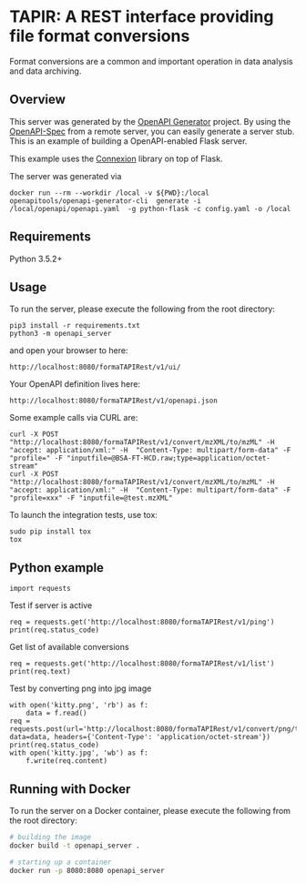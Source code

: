 # TAPIR: A REST interface providing file format conversions

Format conversions are a common and important operation in data analysis and data archiving. 

## Overview
This server was generated by the [OpenAPI Generator](https://openapi-generator.tech) project. By using the
[OpenAPI-Spec](https://openapis.org) from a remote server, you can easily generate a server stub.  This
is an example of building a OpenAPI-enabled Flask server.

This example uses the [Connexion](https://github.com/zalando/connexion) library on top of Flask.

The server was generated via
```
docker run --rm --workdir /local -v ${PWD}:/local openapitools/openapi-generator-cli  generate -i /local/openapi/openapi.yaml  -g python-flask -c config.yaml -o /local
```

## Requirements
Python 3.5.2+

## Usage
To run the server, please execute the following from the root directory:

```
pip3 install -r requirements.txt
python3 -m openapi_server
```

and open your browser to here:

```
http://localhost:8080/formaTAPIRest/v1/ui/
```

Your OpenAPI definition lives here:

```
http://localhost:8080/formaTAPIRest/v1/openapi.json
```

Some example calls via CURL are:
```
curl -X POST "http://localhost:8080/formaTAPIRest/v1/convert/mzXML/to/mzML" -H  "accept: application/xml:" -H  "Content-Type: multipart/form-data" -F "profile=" -F "inputfile=@BSA-FT-HCD.raw;type=application/octet-stream"
curl -X POST "http://localhost:8080/formaTAPIRest/v1/convert/mzXML/to/mzML" -H  "accept: application/xml:" -H  "Content-Type: multipart/form-data" -F "profile=xxx" -F "inputfile=@test.mzXML"
```

To launch the integration tests, use tox:
```
sudo pip install tox
tox
```

## Python example
```
import requests
```

Test if server is active
```
req = requests.get('http://localhost:8080/formaTAPIRest/v1/ping')
print(req.status_code)
```

Get list of available conversions
```
req = requests.get('http://localhost:8080/formaTAPIRest/v1/list')
print(req.text)
```

Test by converting png into jpg image
```
with open('kitty.png', 'rb') as f:
    data = f.read()
req = requests.post(url='http://localhost:8080/formaTAPIRest/v1/convert/png/to/jpg', data=data, headers={'Content-Type': 'application/octet-stream'})
print(req.status_code)
with open('kitty.jpg', 'wb') as f:
    f.write(req.content)
```

## Running with Docker

To run the server on a Docker container, please execute the following from the root directory:

```bash
# building the image
docker build -t openapi_server .

# starting up a container
docker run -p 8080:8080 openapi_server
```
